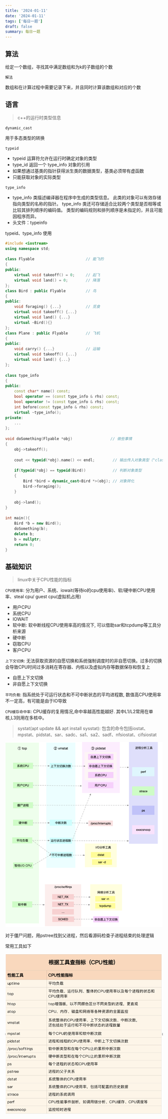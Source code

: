 ```yaml
---
title: '2024-01-11'
date: '2024-01-11'
tags: ['每日一题']
draft: false
summary: 每日一题
---
```


## 算法

给定一个数组，寻找其中满足数组和为k的子数组的个数

`解法`

数组和在计算过程中需要记录下来，并且同时计算该数组和对应的个数

## 语言

> c++的运行时类型信息

`dynamic_cast`

用于多态类型的转换

`typeid`

- typeid 运算符允许在运行时确定对象的类型
- type_id 返回一个 type_info 对象的引用
- 如果想通过基类的指针获得派生类的数据类型，基类必须带有虚函数
- 只能获取对象的实际类型

`type_info`

- type_info 类描述编译器在程序中生成的类型信息。 此类的对象可以有效存储指向类型的名称的指针。 type_info 类还可存储适合比较两个类型是否相等或比较其排列顺序的编码值。 类型的编码规则和排列顺序是未指定的，并且可能因程序而异。
- 头文件：typeinfo

typeid、type_info 使用

```c++
#include <iostream>
using namespace std;

class Flyable                       // 能飞的
{
public:
    virtual void takeoff() = 0;     // 起飞
    virtual void land() = 0;        // 降落
};
class Bird : public Flyable         // 鸟
{
public:
    void foraging() {...}           // 觅食
    virtual void takeoff() {...}
    virtual void land() {...}
    virtual ~Bird(){}
};
class Plane : public Flyable        // 飞机
{
public:
    void carry() {...}              // 运输
    virtual void takeoff() {...}
    virtual void land() {...}
};

class type_info
{
public:
    const char* name() const;
    bool operator == (const type_info & rhs) const;
    bool operator != (const type_info & rhs) const;
    int before(const type_info & rhs) const;
    virtual ~type_info();
private:
    ...
};

void doSomething(Flyable *obj)                 // 做些事情
{
    obj->takeoff();

    cout << typeid(*obj).name() << endl;        // 输出传入对象类型（"class Bird" or "class Plane"）

    if(typeid(*obj) == typeid(Bird))            // 判断对象类型
    {
        Bird *bird = dynamic_cast<Bird *>(obj); // 对象转化
        bird->foraging();
    }

    obj->land();
}

int main(){
	Bird *b = new Bird();
	doSomething(b);
	delete b;
	b = nullptr;
	return 0;
}
```

## 基础知识

> linux中关于CPU性能的指标

`CPU使用率`: 分为用户、系统、iowait(等待io的cpu使用率)、软/硬中断CPU使用率、steal cpu/ guest cpu(虚拟机占用)

- 用户CPU
- 系统CPU
- IOWAIT
- 软中断: 软中断线程CPU使用率高的情况下, 可以借助sar和tcpdump等工具分析来源
- 硬中断
- 窃取CPU
- 客户CPU

`上下文切换`: 无法获取资源的自愿切换和系统强制调度时的非自愿切换。过多的切换会导致CPU时间过多消耗在寄存器、内核以及虚拟内存等数据保存和恢复上

- 自愿上下文切换
- 非自愿上下文切换

`平均负载`: 指系统处于可运行状态和不可中断状态的平均进程数, 数值高CPU使用率不一定高，有可能是由于IO导致

`CPU缓存命中率`: CPU缓存的复用情况,命中率越高性能越好. 其中L1/L2常用在单核,L3则用在多核中。

> systat(apt update && apt install sysstat): 包含的命令包括iostat、mpstat、pidstat、sar、sadc、sa1、sa2、sadf、nfsiostat、cifsiostat

<img src="/images/blogs/2024/CPU工具.png" />

对于僵尸问题，用pstree找到父进程，然后看源码检查子进程结束的处理逻辑

常用工具如下

<img src="/images/blogs/2024/CPU工具2.png" />
